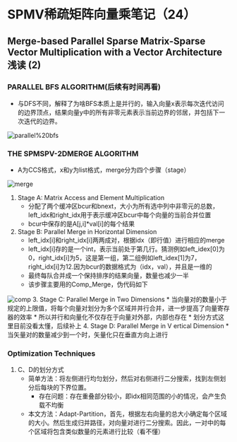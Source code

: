 # SPMV稀疏矩阵向量乘笔记（24）
## Merge-based Parallel Sparse Matrix-Sparse Vector Multiplication with a Vector Architecture浅读 (2)
### **PARALLEL BFS ALGORITHM**(后续有时间再看)
* 与DFS不同，解释了为啥BFS本质上是并行的，输入向量x表示每次迭代访问的边界顶点，结果向量y中的所有非零元素表示当前边界的邻居，并包括下一次迭代的边界。  

![parallel%20bfs](/mymd/学习日记-spmv（24）/parallel%20bfs.png)
### **THE SPMSPV-2DMERGE ALGORITHM**
* A为CCS格式，x和y为list格式，merge分为四个步骤（stage）

![merge](/mymd/学习日记-spmv（24）/merge.png)
1. Stage A: Matrix Access and Element Multiplication
    * 分配了两个缓冲区bcur和bnext，大小为所有选中列中非零元的总数，left_idx和right_idx用于表示缓冲区bcur中每个向量的当前合并位置
    * bcur中保存的是A[j,i]*val[i]的每个结果
2. Stage B: Parallel Merge in Horizontal Dimension
    * left_idx[i]和right_idx[i]两两成对，根据idx（即行值）进行相应的merge
    * left_idx[i]存的是一个int，表示当前处于第几行。猜测例如left_idex[0]为0，right_idx[i]为5，这是第一组，第二组例如left_idex[1]为7，right_idx[i]为12.因为bcur的数据格式为（idx，val），并且是一维的
    * 最终每队合并成一个保持排序的结果向量，数量也减少一半
    * 该步骤主要用的Comp_Merge，伪代码如下

![comp](/mymd/学习日记-spmv（24）/comp.png)
3. Stage C: Parallel Merge in Two Dimensions
    * 当向量对的数量小于规定的上限值，将每个向量对划分为多个区域并并行合并，进一步提高了向量寄存器的效率
    * 所以并行和向量化不仅存在于向量对外部，内部也存在
    * 划分方式这里目前没看太懂，后续补上
4. Stage D: Parallel Merge in V ertical Dimension
    * 当矢量对的数量减少到一个时，矢量化只在垂直方向上进行
### **Optimization Techniques**
1. C、D的划分方式
    * 简单方法：将左侧进行均匀划分，然后对右侧进行二分搜索，找到左侧划分后每块的下界位置。
        * 存在问题：存在重叠部分较小，即idx相同范围的小的情况，会产生负载不均衡
    * 本文方法：Adapt-Partition，首先，根据左右向量的总大小确定每个区域的大小。然后生成归并路径，对向量对进行二分搜索。因此，一对中的每个区域将包含类似数量的元素进行比较（看不懂）
